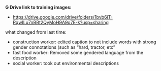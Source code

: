 **G Drive link to training images:**
- https://drive.google.com/drive/folders/1bvb6iT-RqwILu7nBBt2QyMoH9A9o7E-k?usp=sharing

what changed from last time: 
- construction worker: edited caption to not include words with strong gender connotations (such as “hard, tractor, etc”
- fast food worker: Removed some gendered language from the description
- social worker: took out environmental descriptions
